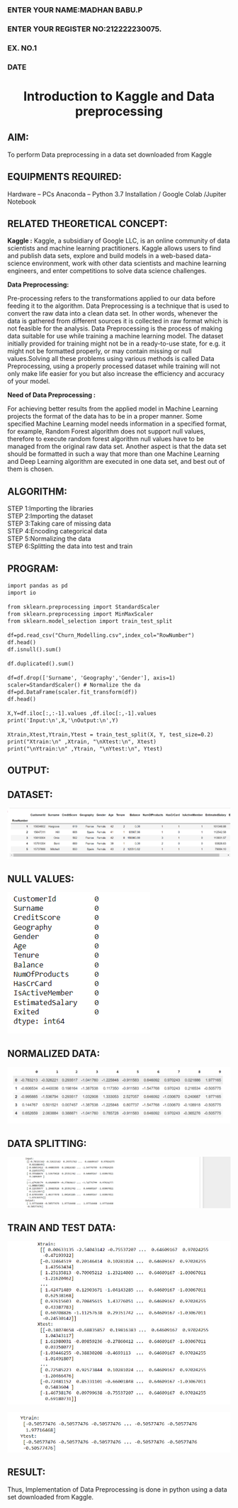 <H3>ENTER YOUR NAME:MADHAN BABU.P</H3>
<H3>ENTER YOUR REGISTER NO:212222230075.</H3>
<H3>EX. NO.1</H3>
<H3>DATE</H3>
<H1 ALIGN =CENTER> Introduction to Kaggle and Data preprocessing</H1>

## AIM:

To perform Data preprocessing in a data set downloaded from Kaggle

## EQUIPMENTS REQUIRED:
Hardware – PCs
Anaconda – Python 3.7 Installation / Google Colab /Jupiter Notebook

## RELATED THEORETICAL CONCEPT:

**Kaggle :**
Kaggle, a subsidiary of Google LLC, is an online community of data scientists and machine learning practitioners. Kaggle allows users to find and publish data sets, explore and build models in a web-based data-science environment, work with other data scientists and machine learning engineers, and enter competitions to solve data science challenges.

**Data Preprocessing:**

Pre-processing refers to the transformations applied to our data before feeding it to the algorithm. Data Preprocessing is a technique that is used to convert the raw data into a clean data set. In other words, whenever the data is gathered from different sources it is collected in raw format which is not feasible for the analysis.
Data Preprocessing is the process of making data suitable for use while training a machine learning model. The dataset initially provided for training might not be in a ready-to-use state, for e.g. it might not be formatted properly, or may contain missing or null values.Solving all these problems using various methods is called Data Preprocessing, using a properly processed dataset while training will not only make life easier for you but also increase the efficiency and accuracy of your model.

**Need of Data Preprocessing :**

For achieving better results from the applied model in Machine Learning projects the format of the data has to be in a proper manner. Some specified Machine Learning model needs information in a specified format, for example, Random Forest algorithm does not support null values, therefore to execute random forest algorithm null values have to be managed from the original raw data set.
Another aspect is that the data set should be formatted in such a way that more than one Machine Learning and Deep Learning algorithm are executed in one data set, and best out of them is chosen.


## ALGORITHM:
STEP 1:Importing the libraries<BR>
STEP 2:Importing the dataset<BR>
STEP 3:Taking care of missing data<BR>
STEP 4:Encoding categorical data<BR>
STEP 5:Normalizing the data<BR>
STEP 6:Splitting the data into test and train<BR>

##  PROGRAM:
```
import pandas as pd 
import io

from sklearn.preprocessing import StandardScaler
from sklearn.preprocessing import MinMaxScaler
from sklearn.model_selection import train_test_split

df=pd.read_csv("Churn_Modelling.csv",index_col="RowNumber") 
df.head()
df.isnull().sum()

df.duplicated().sum() 

df=df.drop(['Surname', 'Geography','Gender'], axis=1) 
scaler=StandardScaler() # Normalize the da
df=pd.DataFrame(scaler.fit_transform(df))
df.head()

X,Y=df.iloc[:,:-1].values ,df.iloc[:,-1].values 
print('Input:\n',X,'\nOutput:\n',Y)

Xtrain,Xtest,Ytrain,Ytest = train_test_split(X, Y, test_size=0.2) 
print("Xtrain:\n" ,Xtrain, "\nXtest:\n", Xtest) 
print("\nYtrain:\n" ,Ytrain, "\nYtest:\n", Ytest)
```

## OUTPUT:
## DATASET:

![output](./f.png)
## NULL VALUES:
![output](./e.png)
## NORMALIZED DATA:
![output](./a.png)


## DATA SPLITTING:
![output](./d.png)

## TRAIN AND TEST DATA:
![output](./c.png)

![output](./b.png)


## RESULT:
Thus, Implementation of Data Preprocessing is done in python  using a data set downloaded from Kaggle.


